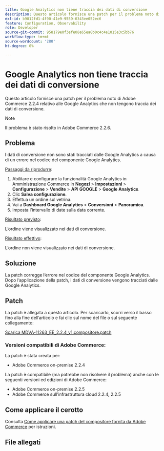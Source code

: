 ```yaml
---
title: Google Analytics non tiene traccia dei dati di conversione
description: Questo articolo fornisce una patch per il problema noto di Adobe Commerce 2.2.4 relativo alle Google Analytics che non tengono traccia dei dati di conversione.
exl-id: b9012fd1-4f90-41e9-9559-0343ee052ec6
feature: Configuration, Observability
role: Developer
source-git-commit: 958179e0f3efe08e65ea8b0c4c4e1015e3c5bb76
workflow-type: tm+mt
source-wordcount: '280'
ht-degree: 0%

---
```


# Google Analytics non tiene traccia dei dati di conversione

Questo articolo fornisce una patch per il problema noto di Adobe Commerce 2.2.4 relativo alle Google Analytics che non tengono traccia dei dati di conversione.

>[!NOTE]
>
>Il problema è stato risolto in Adobe Commerce 2.2.6.

## Problema

I dati di conversione non sono stati tracciati dalle Google Analytics a causa di un errore nel codice del componente Google Analytics.

<u>Passaggi da riprodurre</u>:

1. Abilitare e configurare la funzionalità Google Analytics in Amministrazione Commerce in **Negozi** > **Impostazioni** > **Configurazione** > **Vendite** > **API GOOGLE** > **Google Analytics**.
1. Clic **Salva configurazione**.
1. Effettua un ordine sul vetrina.
1. Vai a **Dashboard Google Analytics** > **Conversioni** > **Panoramica**.
1. Imposta l’intervallo di date sulla data corrente.

<u>Risultato previsto</u>:

L’ordine viene visualizzato nei dati di conversione.

<u>Risultato effettivo</u>:

L’ordine non viene visualizzato nei dati di conversione.

## Soluzione

La patch corregge l’errore nel codice del componente Google Analytics. Dopo l’applicazione della patch, i dati di conversione vengono tracciati dalle Google Analytics.

## Patch

La patch è allegata a questo articolo. Per scaricarlo, scorri verso il basso fino alla fine dell’articolo e fai clic sul nome del file o sul seguente collegamento:

[Scarica MDVA-11263\_EE\_2.2.4\_v1.compositore.patch](assets/MDVA-11263_EE_2.2.4_v1.composer.patch.zip)

### Versioni compatibili di Adobe Commerce:

La patch è stata creata per:

* Adobe Commerce on-premise 2.2.4

La patch è compatibile (ma potrebbe non risolvere il problema) anche con le seguenti versioni ed edizioni di Adobe Commerce:

* Adobe Commerce on-premise 2.2.5
* Adobe Commerce sull’infrastruttura cloud 2.2.4, 2.2.5

## Come applicare il cerotto

Consulta [Come applicare una patch del compositore fornita da Adobe Commerce](/help/how-to/general/how-to-apply-a-composer-patch-provided-by-magento.md) per istruzioni.

## File allegati
